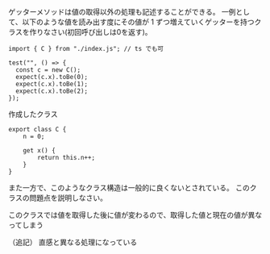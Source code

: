 ゲッターメソッドは値の取得以外の処理も記述することができる。
一例として、以下のような値を読み出す度にその値が 1 ずつ増えていくゲッターを持つクラスを作りなさい(初回呼び出しは0を返す)。

```
import { C } from "./index.js"; // ts でも可

test("", () => {
  const c = new C();
  expect(c.x).toBe(0);
  expect(c.x).toBe(1);
  expect(c.x).toBe(2);
});
```

作成したクラス
```
export class C {
    n = 0;

    get x() {
        return this.n++;
    }
}
```

また一方で、このようなクラス構造は一般的に良くないとされている。
このクラスの問題点を説明しなさい。


このクラスでは値を取得した後に値が変わるので、取得した値と現在の値が異なってしまう

（追記）
直感と異なる処理になっている
